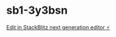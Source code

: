 # sb1-3y3bsn

[Edit in StackBlitz next generation editor ⚡️](https://stackblitz.com/~/github.com/xydiao/sb1-3y3bsn)
